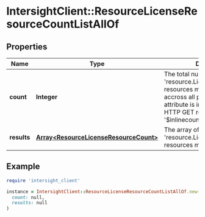 # IntersightClient::ResourceLicenseResourceCountListAllOf

## Properties

| Name | Type | Description | Notes |
| ---- | ---- | ----------- | ----- |
| **count** | **Integer** | The total number of &#39;resource.LicenseResourceCount&#39; resources matching the request, accross all pages. The &#39;Count&#39; attribute is included when the HTTP GET request includes the &#39;$inlinecount&#39; parameter. | [optional] |
| **results** | [**Array&lt;ResourceLicenseResourceCount&gt;**](ResourceLicenseResourceCount.md) | The array of &#39;resource.LicenseResourceCount&#39; resources matching the request. | [optional] |

## Example

```ruby
require 'intersight_client'

instance = IntersightClient::ResourceLicenseResourceCountListAllOf.new(
  count: null,
  results: null
)
```

